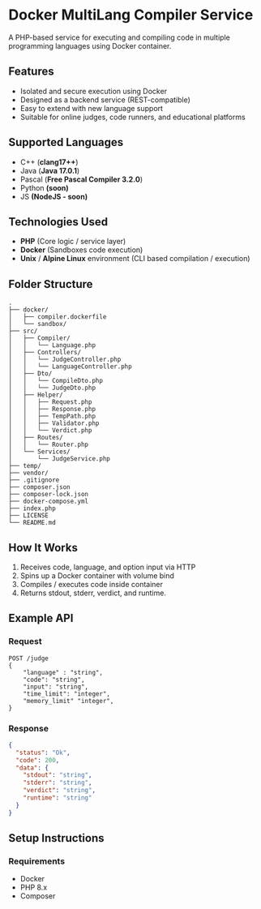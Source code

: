 # Docker MultiLang Compiler Service
A PHP-based service for executing and compiling code in multiple programming languages using Docker container.

## Features
- Isolated and secure execution using Docker
- Designed as a backend service (REST-compatible)
- Easy to extend with new language support
- Suitable for online judges, code runners, and educational platforms

## Supported Languages
- C++ (**clang17++**)
- Java (**Java 17.0.1**)
- Pascal (**Free Pascal Compiler 3.2.0**)
- Python **(soon)**
- JS **(NodeJS - soon)**

## Technologies Used
- **PHP** (Core logic / service layer)
- **Docker** (Sandboxes code execution)
- **Unix** / **Alpine Linux** environment (CLI based compilation / execution)

## Folder Structure
```
.
├── docker/
│   ├── compiler.dockerfile
│   └── sandbox/
├── src/
│   ├── Compiler/
│   │   └── Language.php
│   ├── Controllers/
│   │   └── JudgeController.php
│   │   └── LanguageController.php
│   ├── Dto/
│   │   └── CompileDto.php
│   │   └── JudgeDto.php
│   ├── Helper/
│   │   ├── Request.php
│   │   ├── Response.php
│   │   ├── TempPath.php
│   │   ├── Validator.php
│   │   └── Verdict.php
│   ├── Routes/
│   │   └── Router.php
│   └── Services/
│       └── JudgeService.php
├── temp/
├── vendor/
├── .gitignore
├── composer.json
├── composer-lock.json
├── docker-compose.yml
├── index.php
├── LICENSE
└── README.md
```

## How It Works
1. Receives code, language, and option input via HTTP
2. Spins up a Docker container with volume bind
3. Compiles / executes code inside container
4. Returns stdout, stderr, verdict, and runtime.

## Example API
### Request
```http
POST /judge
{
    "language" : "string",
    "code": "string",
    "input": "string",
    "time_limit": "integer",
    "memory_limit" "integer",
}
```
### Response
```json
{
  "status": "Ok",
  "code": 200,
  "data": {
    "stdout": "string",
    "stderr": "string",
    "verdict": "string",
    "runtime": "string"
  }
}
```

## Setup Instructions
### Requirements
- Docker
- PHP 8.x
- Composer
